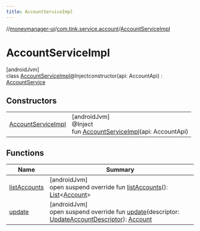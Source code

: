 ```yaml
---
title: AccountServiceImpl
---
```

//[moneymanager-ui](../../../index.html)/[com.tink.service.account](../index.html)/[AccountServiceImpl](index.html)



# AccountServiceImpl



[androidJvm]\
class [AccountServiceImpl](index.html)@Injectconstructor(api: AccountApi) : [AccountService](../-account-service/index.html)



## Constructors


| | |
|---|---|
| [AccountServiceImpl](-account-service-impl.html) | [androidJvm]<br>@Inject<br>fun [AccountServiceImpl](-account-service-impl.html)(api: AccountApi) |


## Functions


| Name | Summary |
|---|---|
| [listAccounts](list-accounts.html) | [androidJvm]<br>open suspend override fun [listAccounts](list-accounts.html)(): [List](https://kotlinlang.org/api/latest/jvm/stdlib/kotlin.collections/-list/index.html)&lt;[Account](../../com.tink.model.account/-account/index.html)&gt; |
| [update](update.html) | [androidJvm]<br>open suspend override fun [update](update.html)(descriptor: [UpdateAccountDescriptor](../-update-account-descriptor/index.html)): [Account](../../com.tink.model.account/-account/index.html) |

